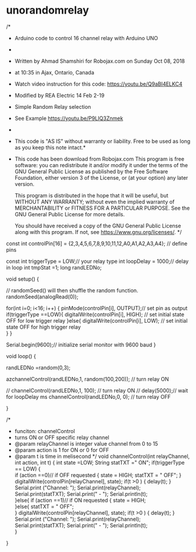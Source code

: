 # unorandomrelay

 
/*
 * Arduino code to control 16 channel relay with Arduino UNO
 * 
 * Written by Ahmad Shamshiri for Robojax.com on Sunday Oct 08, 2018 
 * at 10:35 in Ajax, Ontario, Canada
 * Watch video instruction for this code: https://youtu.be/Q9aBI4ELKC4
 * Modified by REA Electric 14 Feb 2-19
 * Simple Random Relay selection
 * See Example https://youtu.be/P9LIQ3Znmek
 * 
 * This code is "AS IS" without warranty or liability. Free to be used as long as you keep this note intact.* 
 * This code has been download from Robojax.com
    This program is free software: you can redistribute it and/or modify
    it under the terms of the GNU General Public License as published by
    the Free Software Foundation, either version 3 of the License, or
    (at your option) any later version.

    This program is distributed in the hope that it will be useful,
    but WITHOUT ANY WARRANTY; without even the implied warranty of
    MERCHANTABILITY or FITNESS FOR A PARTICULAR PURPOSE.  See the
    GNU General Public License for more details.

    You should have received a copy of the GNU General Public License
    along with this program.  If not, see <https://www.gnu.org/licenses/>.
 */


const int controlPin[16] = {2,3,4,5,6,7,8,9,10,11,12,A0,A1,A2,A3,A4}; // define pins

const int triggerType = LOW;// your relay type
int loopDelay = 1000;// delay in loop
int tmpStat =1;
long randLEDNo;


void setup() {

  // randomSeed() will then shuffle the random function.
  randomSeed(analogRead(0));

  for(int i=0; i<16; i++)
  {
    pinMode(controlPin[i], OUTPUT);// set pin as output
    if(triggerType ==LOW){
      digitalWrite(controlPin[i], HIGH); // set initial state OFF for low trigger relay
    }else{
       digitalWrite(controlPin[i], LOW); // set initial state OFF for high trigger relay     
    }
  }
  
  Serial.begin(9600);// initialize serial monitor with 9600 baud
}

void loop() {


  randLEDNo =random(0,3);
  
azchannelControl(randLEDNo,1, random(100,200)); // turn relay ON 

// channelControl(randLEDNo,1, 100); // turn relay ON 
 //  delay(5000);// wait for loopDelay ms
  channelControl(randLEDNo,0, 0); // turn relay OFF           
  
}

/*
 * funciton: channelControl
 * turns ON or OFF specific relay channel
 * @param relayChannel is integer value channel from 0 to 15
 * @param action is 1 for ON or 0 for OFF
 * @param t is time in melisecond
 */
void channelControl(int relayChannel, int action, int t)
{
  int state =LOW;
  String statTXT =" ON";
  if(triggerType == LOW)
  {    
    if (action ==0)// if OFF requested
    {
      state = HIGH;
      statTXT = " OFF";
    }
    digitalWrite(controlPin[relayChannel], state);
    if(t >0 )
    {
      delay(t);
    }
       Serial.print ("Channel: ");
       Serial.print(relayChannel); 
       Serial.print(statTXT);
       Serial.print(" - "); 
       Serial.println(t);        
  }else{
    if (action ==1)// if ON requested
    {
      state = HIGH;     
    }else{
      statTXT = " OFF";    
    }
    digitalWrite(controlPin[relayChannel], state);
    if(t >0 )
    {
      delay(t);
    }
       Serial.print ("Channel: ");
       Serial.print(relayChannel); 
       Serial.print(statTXT);
       Serial.print(" - "); 
       Serial.println(t);    
  }

}

 
